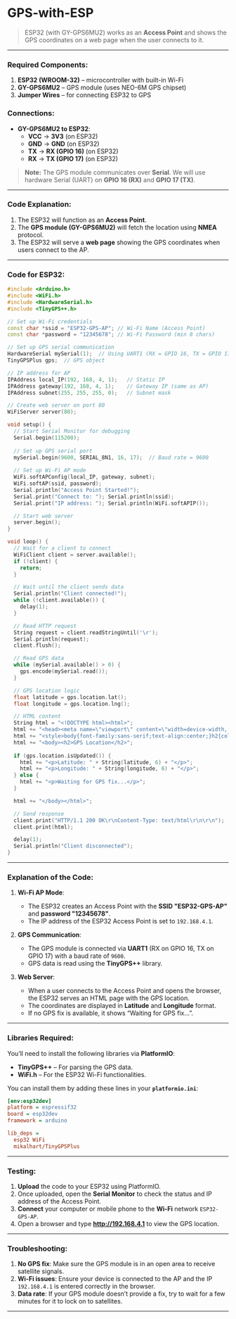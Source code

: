 ﻿# GPS-with-ESP
> ESP32 (with GY-GPS6MU2) works as an **Access Point** and shows the GPS coordinates on a web page when the user connects to it.

---

### **Required Components**:
1. **ESP32 (WROOM-32)** – microcontroller with built-in Wi-Fi
2. **GY-GPS6MU2** – GPS module (uses NEO-6M GPS chipset)
3. **Jumper Wires** – for connecting ESP32 to GPS

### **Connections**:
- **GY-GPS6MU2 to ESP32**:
  - **VCC** → **3V3** (on ESP32)
  - **GND** → **GND** (on ESP32)
  - **TX** → **RX (GPIO 16)** (on ESP32)
  - **RX** → **TX (GPIO 17)** (on ESP32)

> **Note:** The GPS module communicates over **Serial**. We will use hardware Serial (UART) on **GPIO 16 (RX)** and **GPIO 17 (TX)**.

---

### **Code Explanation**:

1. The ESP32 will function as an **Access Point**.
2. The **GPS module (GY-GPS6MU2)** will fetch the location using **NMEA** protocol.
3. The ESP32 will serve a **web page** showing the GPS coordinates when users connect to the AP.

---

### **Code for ESP32**:

```cpp
#include <Arduino.h>
#include <WiFi.h>
#include <HardwareSerial.h>
#include <TinyGPS++.h>

// Set up Wi-Fi credentials
const char *ssid = "ESP32-GPS-AP"; // Wi-Fi Name (Access Point)
const char *password = "12345678"; // Wi-Fi Password (min 8 chars)

// Set up GPS serial communication
HardwareSerial mySerial(1);  // Using UART1 (RX = GPIO 16, TX = GPIO 17)
TinyGPSPlus gps;  // GPS object

// IP address for AP
IPAddress local_IP(192, 168, 4, 1);   // Static IP
IPAddress gateway(192, 168, 4, 1);    // Gateway IP (same as AP)
IPAddress subnet(255, 255, 255, 0);   // Subnet mask

// Create web server on port 80
WiFiServer server(80);

void setup() {
  // Start Serial Monitor for debugging
  Serial.begin(115200);
  
  // Set up GPS serial port
  mySerial.begin(9600, SERIAL_8N1, 16, 17);  // Baud rate = 9600
  
  // Set up Wi-Fi AP mode
  WiFi.softAPConfig(local_IP, gateway, subnet);
  WiFi.softAP(ssid, password);
  Serial.println("Access Point Started!");
  Serial.print("Connect to: "); Serial.println(ssid);
  Serial.print("IP address: "); Serial.println(WiFi.softAPIP());

  // Start web server
  server.begin();
}

void loop() {
  // Wait for a client to connect
  WiFiClient client = server.available();
  if (!client) {
    return;
  }

  // Wait until the client sends data
  Serial.println("Client connected!");
  while (!client.available()) {
    delay(1);
  }

  // Read HTTP request
  String request = client.readStringUntil('\r');
  Serial.println(request);
  client.flush();

  // Read GPS data
  while (mySerial.available() > 0) {
    gps.encode(mySerial.read());
  }

  // GPS location logic
  float latitude = gps.location.lat();
  float longitude = gps.location.lng();

  // HTML content
  String html = "<!DOCTYPE html><html>";
  html += "<head><meta name=\"viewport\" content=\"width=device-width, initial-scale=1\">";
  html += "<style>body{font-family:sans-serif;text-align:center;}h2{color:green;}</style></head>";
  html += "<body><h2>GPS Location</h2>";
  
  if (gps.location.isUpdated()) {
    html += "<p>Latitude: " + String(latitude, 6) + "</p>";
    html += "<p>Longitude: " + String(longitude, 6) + "</p>";
  } else {
    html += "<p>Waiting for GPS fix...</p>";
  }

  html += "</body></html>";

  // Send response
  client.print("HTTP/1.1 200 OK\r\nContent-Type: text/html\r\n\r\n");
  client.print(html);

  delay(1);
  Serial.println("Client disconnected");
}

```

---

### **Explanation of the Code**:

1. **Wi-Fi AP Mode**:
   - The ESP32 creates an Access Point with the **SSID "ESP32-GPS-AP"** and **password "12345678"**.
   - The IP address of the ESP32 Access Point is set to `192.168.4.1`.

2. **GPS Communication**:
   - The GPS module is connected via **UART1** (RX on GPIO 16, TX on GPIO 17) with a baud rate of `9600`.
   - GPS data is read using the **TinyGPS++** library.

3. **Web Server**:
   - When a user connects to the Access Point and opens the browser, the ESP32 serves an HTML page with the GPS location.
   - The coordinates are displayed in **Latitude** and **Longitude** format.
   - If no GPS fix is available, it shows “Waiting for GPS fix…”.

---

### **Libraries Required**:

You’ll need to install the following libraries via **PlatformIO**:

- **TinyGPS++** – For parsing the GPS data.
- **WiFi.h** – For the ESP32 Wi-Fi functionalities.

You can install them by adding these lines in your **`platformio.ini`**:

```ini
[env:esp32dev]
platform = espressif32
board = esp32dev
framework = arduino

lib_deps =
  esp32 WiFi
  mikalhart/TinyGPSPlus
```

---

### **Testing**:

1. **Upload** the code to your ESP32 using PlatformIO.
2. Once uploaded, open the **Serial Monitor** to check the status and IP address of the Access Point.
3. **Connect** your computer or mobile phone to the **Wi-Fi** network `ESP32-GPS-AP`.
4. Open a browser and type **http://192.168.4.1** to view the GPS location.

---

### **Troubleshooting**:

1. **No GPS fix**: Make sure the GPS module is in an open area to receive satellite signals.
2. **Wi-Fi issues**: Ensure your device is connected to the AP and the IP `192.168.4.1` is entered correctly in the browser.
3. **Data rate**: If your GPS module doesn’t provide a fix, try to wait for a few minutes for it to lock on to satellites.

---

